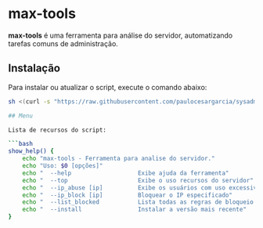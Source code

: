 # max-tools

**max-tools** é uma ferramenta para análise do servidor, automatizando tarefas comuns de administração.

## Instalação

Para instalar ou atualizar o script, execute o comando abaixo:

```bash
sh <(curl -s "https://raw.githubusercontent.com/paulocesargarcia/sysadmin/main/max-tools.sh") --install

## Menu

Lista de recursos do script:

```bash
show_help() {
    echo "max-tools - Ferramenta para analise do servidor."
    echo "Uso: $0 [opções]"
    echo "  --help                   Exibe ajuda da ferramenta"
    echo "  --top                    Exibe o uso recursos do servidor"
    echo "  --ip_abuse [ip]          Exibe os usuários com uso excessivo para de um IP"
    echo "  --ip_block [ip]          Bloquear o IP especificado"
    echo "  --list_blocked           Lista todas as regras de bloqueio no firewall"
    echo "  --install                Instalar a versão mais recente"
}

